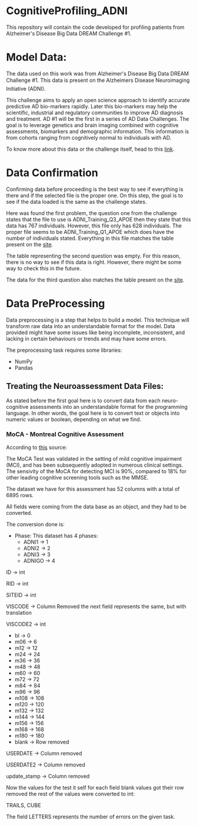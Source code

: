 # CognitiveProfiling_ADNI
This repository will contain the code developed for profiling patients from Alzheimer's Disease Big Data DREAM Challenge #1. 


# Model Data:
The data used on this work was from Alzheimer's Disease Big Data DREAM Challenge #1. This data is present on the Alzheimers Disease Neuroimaging Initiative (ADNI).

This challenge aims to apply an open science approach to identify accurate predictive AD bio-markers rapidly. Later this bio-markers may help the scientific, industrial and regulatory communities to improve AD diagnosis and treatment. AD #1 will be the first in a series of AD Data Challenges. The goal is to leverage genetics and brain imaging combined with cognitive assessments, biomarkers and demographic information.  This information is from cohorts ranging from cognitively normal to individuals with AD.

To know more about this data or the challenge itself, head to this [link](https://www.synapse.org/#!Synapse:syn2290704/wiki/60828).

# Data Confirmation
Confirming data before proceeding is the best way to see if everything is there and if the selected file is the proper one. On this step, the goal is to see if the data loaded is the same as the challenge states. 

Here was found the first problem, the question one from the challenge states that the file to use is ADNI_Training_Q3_APOE then they state that this data has 767 individuals. However, this file only has 628 individuals.  The proper file seems to be ADNI_Training_Q1_APOE which does have the number of individuals stated. Everything in this file matches the table present on the [site](https://www.synapse.org/#!Synapse:syn2290704/wiki/64710).

The table representing the second question was empty. For this reason, there is no way to see if this data is right. However, there might be some way to check this in the future. 

The data for the third question also matches the table present on the [site](https://www.synapse.org/#!Synapse:syn2290704/wiki/64710).

# Data PreProcessing
Data preprocessing is a step that helps to build a model. This technique will transform raw data into an understandable format for the model. Data provided might have some issues like being incomplete, inconsistent, and lacking in certain behaviours or trends and may have some errors. 

The preprocessing task requires some libraries:
- NumPy
- Pandas


## Treating the Neuroassessment Data Files:
As stated before the first goal here is to convert data from each neuro-cognitive assessments into an understandable format for the programming language. In other words, the goal here is to convert text or objects into numeric values or boolean, depending on what we find. 

### MoCA - Montreal Cognitive Assessment
According to [this](https://www.mocatest.org/the-moca-test/) source:

The MoCA Test was validated in the setting of mild cognitive impairment (MCI), and has been subsequently adopted in numerous clinical settings. The sensivity of the MoCA for detecting MCI is 90%, compared to 18% for other leading cognitive screening tools such as the MMSE.

The dataset we have for this assessment has 52 columns with a total of 6895 rows. 

All fields were coming from the data base as an object, and they had to be converted. 

The conversion done is:
* Phase: This dataset has 4 phases:
    * ADNI1  -> 1
    * ADNI2  -> 2
    * ADNI3  -> 3
    * ADNIGO -> 4


ID       -> int

RID      -> int

SITEID   -> int

VISCODE  -> Column Removed the next field represents the same, but with translation

VISCODE2 -> int
 * bl    ->  0
 * m06   ->  6
 * m12   ->  12
 * m24   ->  24
 * m36   ->  36
 * m48   ->  48
 * m60   ->  60
 * m72   ->  72
 * m84   ->  84
 * m96   ->  96
 * m108  ->  108
 * m120  ->  120
 * m132  ->  132
 * m144  ->  144
 * m156  ->  156
 * m168  ->  168
 * m180  ->  180
 * blank ->  Row removed

USERDATE  -> Column removed 

USERDATE2 -> Column removed

update_stamp -> Column removed

Now the values for the test it self for each field blank values got their row removed the rest of the values were converted to int:

TRAILS, CUBE

The field LETTERS represents the number of errors on the given task.